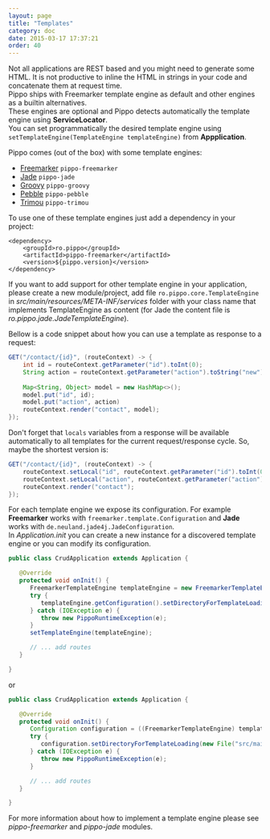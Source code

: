 ```yaml
---
layout: page
title: "Templates"
category: doc
date: 2015-03-17 17:37:21
order: 40
---
```


Not all applications are REST based and you might need to generate some HTML. 
It is not productive to inline the HTML in strings in your code and concatenate them at request time.  
Pippo ships with Freemarker template engine as default and other engines as a builtin alternatives.  
These engines are optional and Pippo detects automatically the template engine using __ServiceLocator__.  
You can set programmatically the desired template engine using `setTemplateEngine(TemplateEngine templateEngine)` from
__Appplication__.

Pippo comes (out of the box) with some template engines:

- [Freemarker](/doc/templates/freemarker.html) `pippo-freemarker`
- [Jade](/doc/templates/jade.html) `pippo-jade`
- [Groovy](/doc/templates/groovy.html) `pippo-groovy`
- [Pebble](/doc/templates/pebble.html) `pippo-pebble`
- [Trimou](/doc/templates/trimou.html) `pippo-trimou`

To use one of these template engines just add a dependency in your project:

```
<dependency>
	<groupId>ro.pippo</groupId>
	<artifactId>pippo-freemarker</artifactId>
	<version>${pippo.version}</version>
</dependency>
```

If you want to add support for other template engine in your application, please create a new module/project, add file 
`ro.pippo.core.TemplateEngine` in _src/main/resources/META-INF/services_ folder with your class name that implements 
TemplateEngine as content (for Jade the content file is _ro.pippo.jade.JadeTemplateEngine_).  

Bellow is a code snippet about how you can use a template as response to a request:

```java
GET("/contact/{id}", (routeContext) -> {
    int id = routeContext.getParameter("id").toInt(0);    
    String action = routeContext.getParameter("action").toString("new");
    
    Map<String, Object> model = new HashMap<>();
    model.put("id", id);
    model.put("action", action)
    routeContext.render("contact", model);
});
```

Don't forget that `locals` variables from a response will be available automatically to all templates for the current request/response cycle.
So, maybe the shortest version is:

```java
GET("/contact/{id}", (routeContext) -> {
	routeContext.setLocal("id", routeContext.getParameter("id").toInt(0));
	routeContext.setLocal("action", routeContext.getParameter("action").toString("new"));	
    routeContext.render("contact");
});
```

 
For each template engine we expose its configuration. For example __Freemarker__ works with `freemarker.template.Configuration` and __Jade__ works with `de.neuland.jade4j.JadeConfiguration`.  
In _Application.init_ you can create a new instance for a discovered template engine or you can modify its configuration.

```java
public class CrudApplication extends Application {

   @Override
   protected void onInit() {
      FreemarkerTemplateEngine templateEngine = new FreemarkerTemplateEngine();
      try {
         templateEngine.getConfiguration().setDirectoryForTemplateLoading(new File("src/main/resources/templates/"));
      } catch (IOException e) {
         throw new PippoRuntimeException(e);
      }
      setTemplateEngine(templateEngine);

      // ... add routes
   }

}
```

or

```java
public class CrudApplication extends Application {

   @Override
   protected void onInit() {
      Configuration configuration = ((FreemarkerTemplateEngine) templateEngine).getConfiguration();
      try {
         configuration.setDirectoryForTemplateLoading(new File("src/main/resources/templates/"));
      } catch (IOException e) {
         throw new PippoRuntimeException(e);
      }

      // ... add routes
   }

}
```

For more information about how to implement a template engine please see _pippo-freemarker_ and _pippo-jade_ modules.

